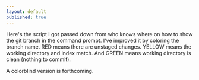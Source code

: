 ```yaml
---
layout: default
published: true
---
```


Here's the script I got passed down from who knows where on how to show the git branch in the command prompt. I've improved it by coloring the branch name. RED means there are unstaged changes. YELLOW means the working directory and index match. And GREEN means working directory is clean (nothing to commit).

A colorblind version is forthcoming.

<script src="https://gist.github.com/3658683.js?file=.bash_login"> </script>